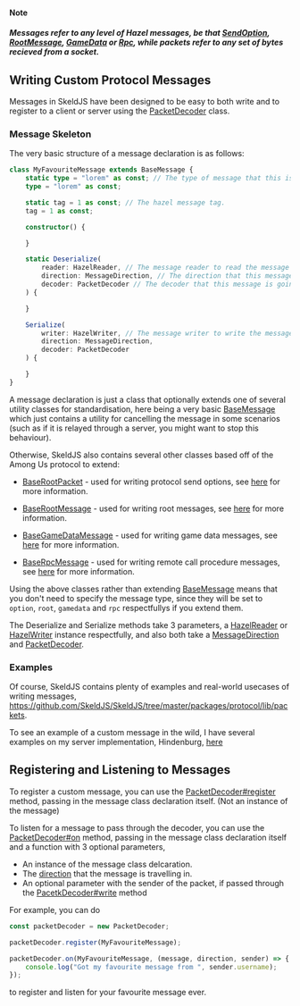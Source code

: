#### Note
##### Messages refer to any level of Hazel messages, be that [SendOption](https://github.com/codyphobe/among-us-protocol/blob/master/01_packet_structure/05_packet_types.md), [RootMessage](https://github.com/codyphobe/among-us-protocol/blob/master/02_root_message_types/README.md), [GameData](https://github.com/codyphobe/among-us-protocol/blob/master/03_gamedata_and_gamedatato_message_types/README.md) or [Rpc](https://github.com/codyphobe/among-us-protocol/blob/master/04_rpc_message_types/README.md), while packets refer to any set of bytes recieved from a socket.

## Writing Custom Protocol Messages
Messages in SkeldJS have been designed to be easy to both write and to register
to a client or server using the [PacketDecoder](https://skeldjs.github.io/SkeldJS/classes/protocol.packetdecoder.html)
class.

### Message Skeleton
The very basic structure of a message declaration is as follows:

```ts
class MyFavouriteMessage extends BaseMessage {
    static type = "lorem" as const; // The type of message that this is.
    type = "lorem" as const;

    static tag = 1 as const; // The hazel message tag.
    tag = 1 as const;

    constructor() {

    }

    static Deserialize(
        reader: HazelReader, // The message reader to read the message from.
        direction: MessageDirection, // The direction that this message is travelling in.
        decoder: PacketDecoder // The decoder that this message is going through.
    ) {

    }

    Serialize(
        writer: HazelWriter, // The message writer to write the message to.
        direction: MessageDirection,
        decoder: PacketDecoder
    ) {

    }
}
```

A message declaration is just a class that optionally extends one of several
utility classes for standardisation, here being a very basic [BaseMessage](https://skeldjs.github.io/SkeldJS/classes/protocol.basemessage.html)
which just contains a utility for cancelling the message in some scenarios (such
as if it is relayed through a server, you might want to stop this behaviour).

Otherwise, SkeldJS also contains several other classes based off of the Among Us
protocol to extend:

* [BaseRootPacket](https://skeldjs.github.io/SkeldJS/classes/protocol.baserootpacket.html) -
used for writing protocol send options, see [here](https://github.com/codyphobe/among-us-protocol/blob/master/01_packet_structure/05_packet_types.md)
for more information.

* [BaseRootMessage](https://skeldjs.github.io/SkeldJS/classes/protocol.baserootmessage.html) -
used for writing root messages, see [here](https://github.com/codyphobe/among-us-protocol/blob/master/02_root_message_types/README.md)
for more information.

* [BaseGameDataMessage](https://skeldjs.github.io/SkeldJS/classes/protocol.basegamedatamessage.html) -
used for writing game data messages, see [here](https://github.com/codyphobe/among-us-protocol/blob/master/03_gamedata_and_gamedatato_message_types/README.md)
for more information.

* [BaseRpcMessage](https://skeldjs.github.io/SkeldJS/classes/protocol.baserpcmessage.html) -
used for writing remote call procedure messages, see [here](https://github.com/codyphobe/among-us-protocol/blob/master/04_rpc_message_types/README.md)
for more information.

Using the above classes rather than extending [BaseMessage](https://skeldjs.github.io/SkeldJS/classes/protocol.basemessage.html)
means that you don't need to specify the message type, since they will be set to `option`, `root`, `gamedata` and `rpc` respectfullys if you extend them.

The Deserialize and Serialize methods take 3 parameters, a [HazelReader](https://skeldjs.github.io/SkeldJS/classes/util.hazelreader.html)
or [HazelWriter](https://skeldjs.github.io/SkeldJS/classes/util.hazelwriter.html)
instance respectfully, and also both take a [MessageDirection](https://skeldjs.github.io/SkeldJS/enums/protocol.messagedirection.html)
and [PacketDecoder](https://skeldjs.github.io/SkeldJS/classes/protocol.packetdecoder.html).

### Examples
Of course, SkeldJS contains plenty of examples and real-world usecases of writing
messages, https://github.com/SkeldJS/SkeldJS/tree/master/packages/protocol/lib/packets.

To see an example of a custom message in the wild, I have several examples on my
server implementation, Hindenburg, [here](https://github.com/edqx/Hindenburg/tree/master/src/packets)


## Registering and Listening to Messages
To register a custom message, you can use the [PacketDecoder#register](https://skeldjs.github.io/SkeldJS/classes/protocol.packetdecoder.html#register)
method, passing in the message class declaration itself. (Not an instance of the message)

To listen for a message to pass through the decoder, you can use the [PacketDecoder#on](https://skeldjs.github.io/SkeldJS/classes/protocol.packetdecoder.html#on)
method, passing in the message class declaration itself and a function with 3
optional parameters,
* An instance of the message class delcaration.
* The [direction](https://skeldjs.github.io/SkeldJS/enums/protocol.messagedirection.html)
that the message is travelling in.
* An optional parameter with the sender of the packet, if passed through the [PacetkDecoder#write](https://skeldjs.github.io/SkeldJS/classes/protocol.packetdecoder.html#write)
method

For example, you can do
```ts
const packetDecoder = new PacketDecoder;

packetDecoder.register(MyFavouriteMessage);

packetDecoder.on(MyFavouriteMessage, (message, direction, sender) => {
    console.log("Got my favourite message from ", sender.username);
});
```
to register and listen for your favourite message ever.
